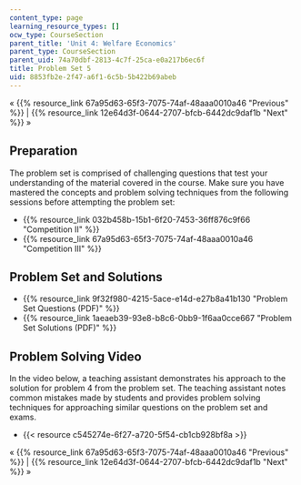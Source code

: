 ```yaml
---
content_type: page
learning_resource_types: []
ocw_type: CourseSection
parent_title: 'Unit 4: Welfare Economics'
parent_type: CourseSection
parent_uid: 74a70dbf-2813-4c7f-25ca-e0a217b6ec6f
title: Problem Set 5
uid: 8853fb2e-2f47-a6f1-6c5b-5b422b69abeb
---
```


« {{% resource_link 67a95d63-65f3-7075-74af-48aaa0010a46 "Previous" %}} | {{% resource_link 12e64d3f-0644-2707-bfcb-6442dc9daf1b "Next" %}} »

Preparation
-----------

The problem set is comprised of challenging questions that test your understanding of the material covered in the course. Make sure you have mastered the concepts and problem solving techniques from the following sessions before attempting the problem set:

*   {{% resource_link 032b458b-15b1-6f20-7453-36ff876c9f66 "Competition II" %}}
*   {{% resource_link 67a95d63-65f3-7075-74af-48aaa0010a46 "Competition III" %}}

Problem Set and Solutions
-------------------------

*   {{% resource_link 9f32f980-4215-5ace-e14d-e27b8a41b130 "Problem Set Questions (PDF)" %}}
*   {{% resource_link 1aeaeb39-93e8-b8c6-0bb9-1f6aa0cce667 "Problem Set Solutions (PDF)" %}}

Problem Solving Video
---------------------

In the video below, a teaching assistant demonstrates his approach to the solution for problem 4 from the problem set. The teaching assistant notes common mistakes made by students and provides problem solving techniques for approaching similar questions on the problem set and exams.

*   {{< resource c545274e-6f27-a720-5f54-cb1cb928bf8a >}}

« {{% resource_link 67a95d63-65f3-7075-74af-48aaa0010a46 "Previous" %}} | {{% resource_link 12e64d3f-0644-2707-bfcb-6442dc9daf1b "Next" %}} »